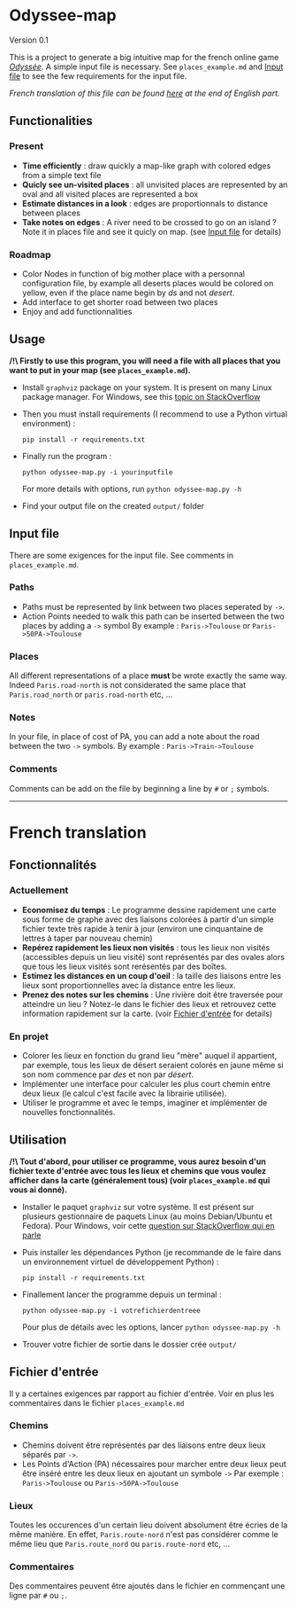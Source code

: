 # Odyssee-map

Version 0.1

This is a project to generate a big intuitive map for the french online game [*Odyssée*](https://www.jdr-odyssee.net/odyssee/).
A simple input file is necessary. 
See `places_example.md` and [Input file](#Input-file 'Go to Input file section') to see the few requirements for the input file.

*French translation of this file can be found [here](#French-translation 'Go to French translation') at the end of English part.*

## Functionalities

### Present

- **Time efficiently** : draw quickly a map-like graph with colored edges from a simple text file
- **Quicly see un-visited places** : 
all unvisited places are represented by an oval and all visited places are represented a box
- **Estimate distances in a look** : edges are proportionnals to distance between places
- **Take notes on edges** : A river need to be crossed to go on an island ? Note it
in places file and see it quicly on map. (see [Input file](#Input-file 'Go to Input file section') for details)

### Roadmap

- Color Nodes in function of big mother place with a personnal configuration file, 
by example all deserts places would be colored on yellow, even if the place name begin by *ds* and not *desert*.
- Add interface to get shorter road between two places
- Enjoy and add functionnalities

## Usage

**/!\ Firstly to use this program, you will need a file with all places that you want to put in your map 
(see `places_example.md`).**

- Install `graphviz` package on your system. It is present on many Linux package manager. For Windows, see this [topic on StackOverflow](https://stackoverflow.com/questions/35064304/runtimeerror-make-sure-the-graphviz-executables-are-on-your-systems-path-aft)

- Then you must install requirements  (I recommend to use a Python virtual environment) :

  `pip install -r requirements.txt`

- Finally run the program :

  `python odyssee-map.py -i yourinputfile`

  For more details with options, run `python odyssee-map.py -h`

- Find your output file on the created `output/` folder

## Input file 

There are some exigences for the input file. See comments in `places_example.md`.

### Paths 

- Paths must be represented by link between two places seperated by `->`.
- Action Points needed to walk this path can be inserted between the two places by adding a `->` symbol
By example :
`Paris->Toulouse` or `Paris->50PA->Toulouse`

### Places

All different representations of a place **must** be wrote exactly the same way. 
Indeed `Paris.road-north` is not considerated the same place that `Paris.road_north` or `paris.road-north` etc, ...

### Notes

In your file, in place of cost of PA, you can add a note about the road between the 
two `->` symbols.
By example :
`Paris->Train->Toulouse`

### Comments

Comments can be add on the file by beginning a line by `#` or `;` symbols.

---
# French translation

## Fonctionnalités

### Actuellement

- **Economisez du temps** : Le programme dessine rapidement une carte sous forme de graphe avec des liaisons colorées à partir d'un simple fichier texte très rapide à tenir à jour (environ une cinquantaine de lettres à taper par nouveau chemin)
- **Repérez rapidement les lieux non visités** : 
tous les lieux non visités (accessibles depuis un lieu visité) sont représentés par des ovales alors que tous les lieux visités sont rerésentés par des boîtes.
- **Estimez les distances en un coup d'oeil** : la taille des liaisons entre les lieux sont proportionnelles avec la distance entre les lieux.
- **Prenez des notes sur les chemins** : Une rivière doit être traversée pour 
atteindre un lieu ? Notez-le dans le fichier des lieux et retrouvez cette information
rapidement sur la carte. (voir [Fichier d'entrée](#Fichier-d'entrée "Aller à la section fichier d'entrée") for details)

### En projet

- Colorer les lieux en fonction du grand lieu "mère" auquel il appartient, par exemple, 
tous les lieux de désert seraient colorés en jaune même si son nom commence par *des* et non par *désert*.
- Implémenter une interface pour calculer les plus court chemin entre deux lieux 
(le calcul c'est facile avec la librairie utilisée).
- Utiliser le programme et avec le temps, imaginer et implémenter de nouvelles fonctionnalités.

## Utilisation

**/!\ Tout d'abord, pour utiliser ce programme, vous aurez besoin d'un fichier texte d'entrée 
avec tous les lieux et chemins que vous voulez afficher dans la carte (généralement tous) 
(voir `places_example.md` qui vous ai donné).**

- Installer le paquet `graphviz` sur votre système. Il est présent sur plusieurs gestionnaire de paquets Linux (au moins Debian/Ubuntu et Fedora). Pour Windows, voir cette [question sur StackOverflow qui en parle](https://stackoverflow.com/questions/35064304/runtimeerror-make-sure-the-graphviz-executables-are-on-your-systems-path-aft)

- Puis installer les dépendances Python (je recommande de le faire dans un environnement virtuel de développement Python) :

  `pip install -r requirements.txt`

- Finallement lancer the programme depuis un terminal :

  `python odyssee-map.py -i votrefichierdentreee`

  Pour plus de détails avec les options, lancer `python odyssee-map.py -h`

- Trouver votre fichier de sortie dans le dossier crée `output/`

## Fichier d'entrée

Il y a certaines exigences par rapport au fichier d'entrée. Voir en plus les commentaires dans le fichier `places_example.md`

### Chemins

- Chemins doivent être représentés par des liaisons entre deux lieux séparés par `->`.
- Les Points d'Action (PA) nécessaires pour marcher entre deux lieux peut être inséré entre les deux lieux en ajoutant un symbole `->`
Par exemple :
`Paris->Toulouse` ou `Paris->50PA->Toulouse`

### Lieux

Toutes les occurences d'un certain lieu doivent absolument être écries de la même manière. 
En effet, `Paris.route-nord` n'est pas considérer comme le même lieu que `Paris.route_nord` ou `paris.route-nord` etc, ...

### Commentaires

Des commentaires peuvent être ajoutés dans le fichier en commençant une ligne par `#` ou `;`.
